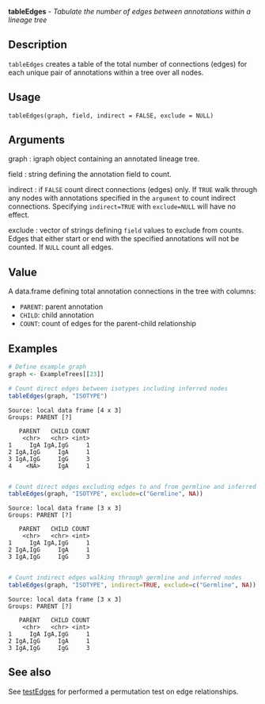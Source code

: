 





**tableEdges** - *Tabulate the number of edges between annotations within a lineage tree*

Description
--------------------

`tableEdges` creates a table of the total number of connections (edges) for each 
unique pair of annotations within a tree over all nodes.


Usage
--------------------
```
tableEdges(graph, field, indirect = FALSE, exclude = NULL)
```

Arguments
-------------------

graph
:   igraph object containing an annotated lineage tree.

field
:   string defining the annotation field to count.

indirect
:   if `FALSE` count direct connections (edges) only. If 
`TRUE` walk through any nodes with annotations specified in 
the `argument` to count indirect connections. Specifying
`indirect=TRUE` with `exclude=NULL` will have no effect.

exclude
:   vector of strings defining `field` values to exclude from counts.
Edges that either start or end with the specified annotations will not
be counted. If `NULL` count all edges.



Value
-------------------

A data.frame defining total annotation connections in the tree with columns:

+ `PARENT`:  parent annotation
+ `CHILD`:   child annotation
+ `COUNT`:   count of edges for the parent-child relationship




Examples
-------------------

```R
# Define example graph
graph <- ExampleTrees[[23]]

# Count direct edges between isotypes including inferred nodes
tableEdges(graph, "ISOTYPE")

```


```
Source: local data frame [4 x 3]
Groups: PARENT [?]

   PARENT   CHILD COUNT
    <chr>   <chr> <int>
1     IgA IgA,IgG     1
2 IgA,IgG     IgA     1
3 IgA,IgG     IgG     3
4    <NA>     IgA     1

```


```R

# Count direct edges excluding edges to and from germline and inferred nodes
tableEdges(graph, "ISOTYPE", exclude=c("Germline", NA))

```


```
Source: local data frame [3 x 3]
Groups: PARENT [?]

   PARENT   CHILD COUNT
    <chr>   <chr> <int>
1     IgA IgA,IgG     1
2 IgA,IgG     IgA     1
3 IgA,IgG     IgG     3

```


```R

# Count indirect edges walking through germline and inferred nodes
tableEdges(graph, "ISOTYPE", indirect=TRUE, exclude=c("Germline", NA))
```


```
Source: local data frame [3 x 3]
Groups: PARENT [?]

   PARENT   CHILD COUNT
    <chr>   <chr> <int>
1     IgA IgA,IgG     1
2 IgA,IgG     IgA     1
3 IgA,IgG     IgG     3

```



See also
-------------------

See [testEdges](testEdges.md) for performed a permutation test on edge relationships.



